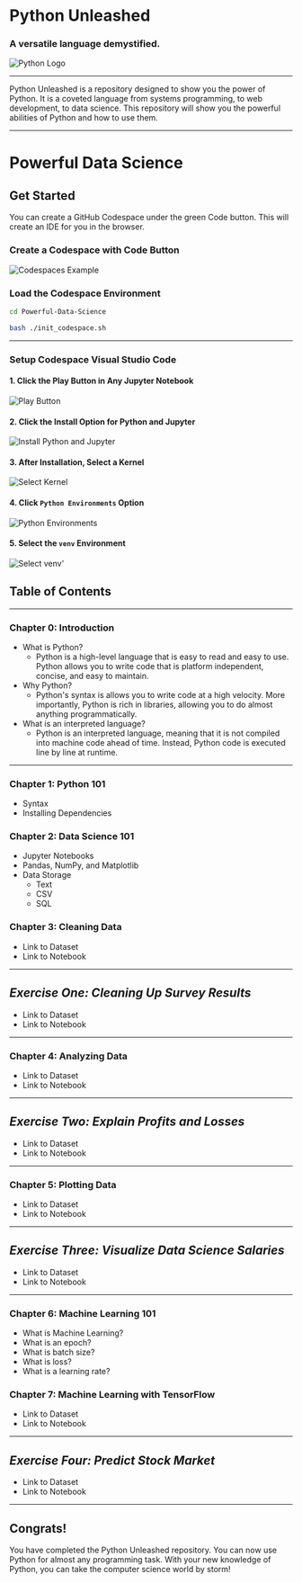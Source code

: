# Python Unleashed
### A versatile language demystified.

![Python Logo](./images/python.png)

---

Python Unleashed is a repository designed to show you the power of Python. It
is a coveted language from systems programming, to web development, to data
science. This repository will show you the powerful abilities of Python and
how to use them.

---

# Powerful Data Science

## Get Started

You can create a GitHub Codespace under the green Code button. This will
create an IDE for you in the browser.

### Create a Codespace with Code Button

![Codespaces Example](./images/codespaces_example.png)

### Load the Codespace Environment

```bash
cd Powerful-Data-Science
```

```bash
bash ./init_codespace.sh
```

---

### Setup Codespace Visual Studio Code

#### 1. Click the Play Button in Any Jupyter Notebook

![Play Button](./images/jupyter_button.png)

#### 2. Click the Install Option for Python and Jupyter

![Install Python and Jupyter](./images/install_jupyter_plugin.png)

#### 3. After Installation, Select a Kernel

![Select Kernel](./images/select_kernel.png)

#### 4. Click `Python Environments` Option

![Python Environments](./images/python_env.png)

#### 5. Select the `venv` Environment

![Select venv](./images/select_venv.png)'

## Table of Contents

---

### Chapter 0: Introduction

- What is Python?
    - Python is a high-level language that is easy to read and easy to use.
Python allows you to write code that is platform independent, concise, and
easy to maintain.
- Why Python?
    - Python's syntax is allows you to write code at a high velocity. More
importantly, Python is rich in libraries, allowing you to do almost anything
programmatically.
- What is an interpreted language?
    - Python is an interpreted language, meaning that it is not compiled into
machine code ahead of time. Instead, Python code is executed line by line at
runtime.
---

### Chapter 1: Python 101
- Syntax
- Installing Dependencies

### Chapter 2: Data Science 101
- Jupyter Notebooks
- Pandas, NumPy, and Matplotlib
- Data Storage
  - Text
  - CSV
  - SQL

### Chapter 3: Cleaning Data
- Link to Dataset
- Link to Notebook

---

## _Exercise One: Cleaning Up Survey Results_
- Link to Dataset
- Link to Notebook

---

### Chapter 4: Analyzing Data
- Link to Dataset
- Link to Notebook

---

## _Exercise Two: Explain Profits and Losses_
- Link to Dataset
- Link to Notebook

---

### Chapter 5: Plotting Data
- Link to Dataset
- Link to Notebook

---

## _Exercise Three: Visualize Data Science Salaries_
- Link to Dataset
- Link to Notebook

---

### Chapter 6: Machine Learning 101
- What is Machine Learning?
- What is an epoch?
- What is batch size?
- What is loss?
- What is a learning rate?

### Chapter 7: Machine Learning with TensorFlow
- Link to Dataset
- Link to Notebook

---

## _Exercise Four: Predict Stock Market_
- Link to Dataset
- Link to Notebook

---

## Congrats!
You have completed the Python Unleashed repository. You can now use Python for
almost any programming task. With your new knowledge of Python, you can take
the computer science world by storm!